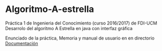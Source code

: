 # Algoritmo-A-estrella

Práctica 1 de Ingenieria del Conocimiento (curso 2016/2017) de FDI-UCM
Desarrolo del algoritmo A Estrella en java con interfaz gráfica 

Enunciado de la práctica, Memoria y manual de usuario en en directorio [Documentación](https://github.com/hunzaGit/Algoritmo-A-estrella/tree/master/Documentacion)

